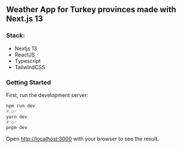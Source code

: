 ## Weather App for Turkey provinces made with Next.js 13
### Stack:
- Nextjs 13
- ReactJS
- Typescript
- TailwindCSS

### Getting Started

First, run the development server:

```bash
npm run dev
# or
yarn dev
# or
pnpm dev
```

Open [http://localhost:3000](http://localhost:3000) with your browser to see the result.
